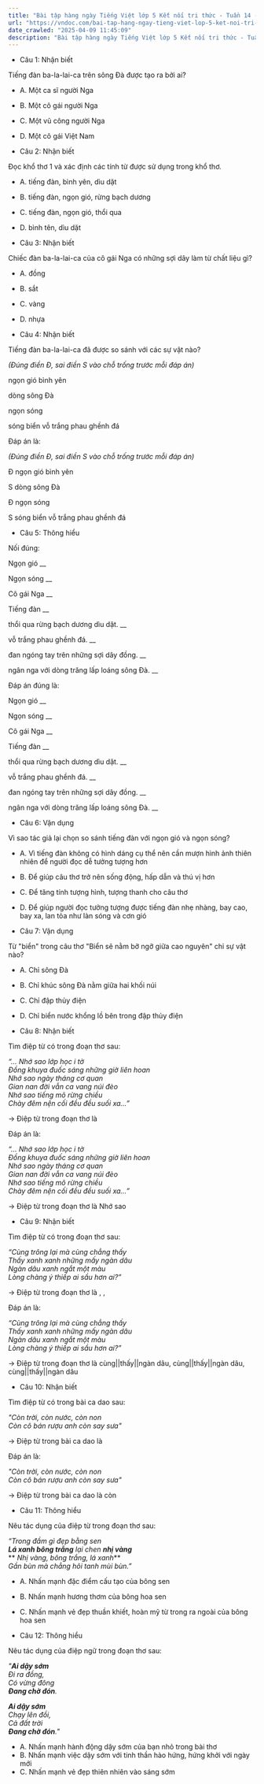 ```yaml
---
title: "Bài tập hàng ngày Tiếng Việt lớp 5 Kết nối tri thức - Tuần 14 - Thứ 2 gồm các câu hỏi tổng hợp nội dung Đọc hiểu văn bản và Luyện từ và câu được học ở Tuần 14 trong chương trình Tiếng Việt lớp 5 Tập 1 Kết nối tri thức."
url: "https://vndoc.com/bai-tap-hang-ngay-tieng-viet-lop-5-ket-noi-tri-thuc-tuan-14-thu-2-331257"
date_crawled: "2025-04-09 11:45:09"
description: "Bài tập hàng ngày Tiếng Việt lớp 5 Kết nối tri thức - Tuần 14 - Thứ 2 gồm các câu hỏi tổng hợp nội dung Đọc hiểu văn bản và Luyện từ và câu được học ở Tuần 14 trong chương trình Tiếng Việt lớp 5 Tập 1 Kết nối tri thức."
---
```


* Câu 1:  Nhận biết

Tiếng đàn ba-la-lai-ca trên sông Đà được tạo ra bởi ai?

  * A. Một ca sĩ người Nga 
  * B. Một cô gái người Nga 
  * C. Một vũ công người Nga 
  * D. Một cô gái Việt Nam 



* Câu 2:  Nhận biết

Đọc khổ thơ 1 và xác định các tính từ được sử dụng trong khổ thơ.

  * A. tiếng đàn, bình yên, dìu dặt 
  * B. tiếng đàn, ngọn gió, rừng bạch dương 
  * C. tiếng đàn, ngọn gió, thổi qua 
  * D. bình tên, dìu dặt 



* Câu 3:  Nhận biết

Chiếc đàn ba-la-lai-ca của cô gái Nga có những sợi dây làm từ chất liệu gì?

  * A. đồng 
  * B. sắt 
  * C. vàng 
  * D. nhựa 



* Câu 4:  Nhận biết

Tiếng đàn ba-la-lai-ca đã được so sánh với các sự vật nào?

_(Đúng điền Đ, sai điền S vào chỗ trống trước mỗi đáp án)_

ngọn gió bình yên

dòng sông Đà

ngọn sóng

sóng biển vỗ trắng phau ghềnh đá

Đáp án là:

_(Đúng điền Đ, sai điền S vào chỗ trống trước mỗi đáp án)_

Đ ngọn gió bình yên

S dòng sông Đà

Đ ngọn sóng

S sóng biển vỗ trắng phau ghềnh đá

* Câu 5:  Thông hiểu

Nối đúng:

Ngọn gió  __

Ngọn sóng __

Cô gái Nga __

Tiếng đàn __

thổi qua rừng bạch dương dìu dặt. __

vỗ trắng phau ghềnh đá. __

đan ngóng tay trên những sợi dây đồng. __

ngân nga với dòng trăng lấp loáng sông Đà. __

Đáp án đúng là:

Ngọn gió __

Ngọn sóng __

Cô gái Nga __

Tiếng đàn __

thổi qua rừng bạch dương dìu dặt. __

vỗ trắng phau ghềnh đá. __

đan ngóng tay trên những sợi dây đồng. __

ngân nga với dòng trăng lấp loáng sông Đà. __

* Câu 6: Vận dụng

Vì sao tác giả lại chọn so sánh tiếng đàn với ngọn gió và ngọn sóng?

  * A. Vì tiếng đàn không có hình dáng cụ thể nên cần mượn hình ảnh thiên nhiên để người đọc dễ tưởng tượng hơn 
  * B. Để giúp câu thơ trở nên sống động, hấp dẫn và thú vị hơn 
  * C. Để tăng tính tượng hình, tượng thanh cho câu thơ 
  * D. Để giúp người đọc tưởng tượng được tiếng đàn nhẹ nhàng, bay cao, bay xa, lan tỏa như làn sóng và cơn gió 



* Câu 7:  Vận dụng

Từ "biển" trong câu thơ "Biển sẽ nằm bỡ ngỡ giữa cao nguyên" chỉ sự vật nào?

  * A. Chỉ sông Đà 
  * B. Chỉ khúc sông Đà nằm giữa hai khối núi 
  * C. Chỉ đập thủy điện 
  * D. Chỉ biển nước khổng lồ bên trong đập thủy điện 



* Câu 8:  Nhận biết

Tìm điệp từ có trong đoạn thơ sau:

_“… Nhớ sao lớp học i tờ_  
 _Đồng khuya đuốc sáng những giờ liên hoan_  
 _Nhớ sao ngày tháng cơ quan_  
 _Gian nan đời vẫn ca vang núi đèo_  
 _Nhớ sao tiếng mõ rừng chiều_  
 _Chày đêm nện cối đều đều suối xa…”_

→ Điệp từ trong đoạn thơ là 

Đáp án là:

_“… Nhớ sao lớp học i tờ_  
 _Đồng khuya đuốc sáng những giờ liên hoan_  
 _Nhớ sao ngày tháng cơ quan_  
 _Gian nan đời vẫn ca vang núi đèo_  
 _Nhớ sao tiếng mõ rừng chiều_  
 _Chày đêm nện cối đều đều suối xa…”_

→ Điệp từ trong đoạn thơ là Nhớ sao

* Câu 9:  Nhận biết

Tìm điệp từ có trong đoạn thơ sau:

_“Cùng trông lại mà cùng chẳng thấy_  
 _Thấy xanh xanh những mấy ngàn dâu_  
 _Ngàn dâu xanh ngắt một màu_  
 _Lòng chàng ý thiếp ai sầu hơn ai?”_

→ Điệp từ trong đoạn thơ là , , 

Đáp án là:

_“Cùng trông lại mà cùng chẳng thấy_  
 _Thấy xanh xanh những mấy ngàn dâu_  
 _Ngàn dâu xanh ngắt một màu_  
 _Lòng chàng ý thiếp ai sầu hơn ai?”_

→ Điệp từ trong đoạn thơ là cùng||thấy||ngàn dâu, cùng||thấy||ngàn dâu, cùng||thấy||ngàn dâu

* Câu 10:  Nhận biết

Tìm điệp từ có trong bài ca dao sau:

_"Còn trời, còn nước, còn non_  
 _Còn cô bán rượu anh còn say sưa"_

→ Điệp từ trong bài ca dao là 

Đáp án là:

_"Còn trời, còn nước, còn non_  
 _Còn cô bán rượu anh còn say sưa"_

→ Điệp từ trong bài ca dao là còn

* Câu 11:  Thông hiểu

Nêu tác dụng của điệp từ trong đoạn thơ sau:

_“Trong đầm gì đẹp bằng sen_  
 _**Lá xanh bông trắng** lại chen **nhị vàng**_  
** _Nhị vàng, bông trắng, lá xanh_**  
 _Gần bùn mà chẳng hôi tanh mùi bùn.”_

  * A. Nhấn mạnh đặc điểm cấu tạo của bông sen 
  * B. Nhấn mạnh hương thơm của bông hoa sen 
  * C. Nhấn mạnh vẻ đẹp thuần khiết, hoàn mỹ từ trong ra ngoài của bông hoa sen 



* Câu 12:  Thông hiểu

Nêu tác dụng của điệp ngữ trong đoạn thơ sau:

_"**Ai dậy sớm**_  
 _Đi ra đồng,_  
_Có vừng đông_  
 _**Đang chờ đón**._

_**Ai dậy sớm**_  
 _Chạy lên đồi,_  
_Cả đất trời_  
 _**Đang chờ đón**."_

  * A. Nhấn mạnh hành động dậy sớm của bạn nhỏ trong bài thơ 
  * B. Nhấn mạnh việc dậy sớm với tinh thần hào hứng, hứng khởi với ngày mới 
  * C. Nhấn mạnh vẻ đẹp thiên nhiên vào sáng sớm 


